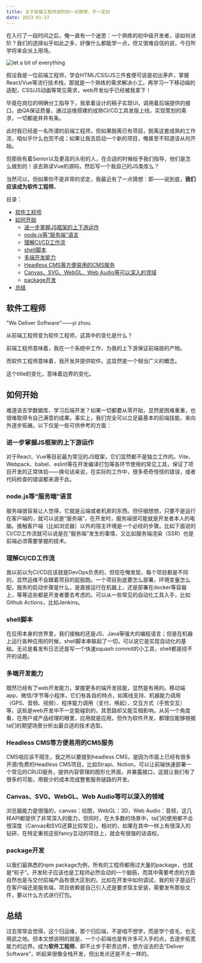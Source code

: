 ```yaml
---
title: 关于前端工程师进阶的一点猜想，不一定对
date: 2023-01-27
---
```


在入行了一段时间之后，俺一直有一个迷思：一个熟练的初中级开发者，该如何进阶？我们的选择似乎如此之多，好像什么都能学一点，但又很难自信的说，今日所学将来会派上用场。

![let a bit of everything](https://s2.loli.net/2023/01/19/XQdNB3FrbgqKtPj.jpg)

假设我是一位前端工程师，学会HTML/CSS/JS三件套便可说是初出茅庐，掌握React/Vue等流行技术栈，那就是一个熟练的需求解决小工。再学习一下移动端的适配，CSS/JS动画等常见需求，web开发似乎已经被我拿下！

毕竟在岗位的明确分工指导下，我拿着设计的稿子实现UI，调用着后端提供的接口，由QA保证质量，通过运维搭建的成熟CI/CD工具发版上线，实现策划的需求，一切都是井井有条。

此时我已经是一名所谓的前端工程师，但如果脱离已有项目，脱离这套成熟的工作流，咱似乎什么也完不成；如果让我去启动一个新的项目，俺甚至不知道该从何开始。

但那些有着Senior以及更高的头衔的人，在合适的时候给予我们指导，他们是怎么做到的！该去熟读Vue的源码，然后写一个我自己的JS类库么？

当然可以，但如果你不是非常的坚定，我最近有了一点猜想：即——说到底，**我们应该成为软件工程师**。

目录：

- [软件工程师](#软件工程师)
- [如何开始](#如何开始)
  - [进一步掌握JS框架的上下游运作](#进一步掌握js框架的上下游运作)
  - [node.js等“服务端”语言](#nodejs等服务端语言)
  - [理解CI/CD工作流](#理解cicd工作流)
  - [shell脚本](#shell脚本)
  - [多端开发能力](#多端开发能力)
  - [Headless CMS等方便易用的CMS服务](#headless-cms等方便易用的cms服务)
  - [Canvas、SVG、WebGL、Web Audio等可以深入的领域](#canvassvgwebglweb-audio等可以深入的领域)
  - [package开发](#package开发)
- [总结](#总结)

## 软件工程师

"We Deliver Software"——yi zhou.

从前端工程师变为软件工程师，这其中的变化是什么？

前端工程师意味着，我在一个系统中工作，为我的上下游保证前端层的产物。

而软件工程师意味着，我开发并提供软件。这显然是一个相当广义的概念。

这个title的变化，意味着边界的变化。

## 如何开始

难道该去学数据库、学习后端开发？如果一切都要从零开始，显然是困难重重，也很难取得令自己满意的成果。事实上，我们完全可以立足最基本的前端技能，来向外逐步拓展。以下仅是一些可供参考的方面：

### 进一步掌握JS框架的上下游运作

对于React、Vue等目前最为常见的JS框架，它们显然都不是独立工作的。Vite、Webpack、babel、eslint等在开发编译打包等各环节使用的常见工具，保证了项目开发的正常体验——换句话来说，在实际的工作中，很多奇奇怪怪的错误，或者代码检查的错误都来源于此。

### node.js等“服务端”语言

服务端很容易让人觉得，它就是云端或者机房的东西。但仔细想想，只要不是运行在客户端的，就可以说是“服务端”，在开发时，服务端很可能就是开发者本人的电脑。接触客户端（比如浏览器）以外的宿主环境是一个必经的步骤。比如下面说的CI/CD工作流就可以说是在“服务端”发生的事情，又比如服务端渲染（SSR）也是前端必须需要掌握的技术。

### 理解CI/CD工作流

我以前以为CI/CD应该就是DevOps负责的，但现在俺发现，每个项目都是不同的，显然运维不会跟着项目的屁股跑。一个项目到底要怎么部署，环境变量怎么配，服务的启动步骤是什么，是直接运行在机器上，还是部署在docker等容器上，等等这些都是开发者要去考虑的。可以从一些常见的自动化工具入手，比如Github Actions，比如Jenkins。

### shell脚本

在应用本身的世界里，我们接触的还是JS、Java等强大的编程语言；但是在机器上运行各种应用的时候，shell脚本串联起了一切，可以说它是实现自动化的基础。无论是看发布日志还是写一个快速squash commit的小工具，shell都是绕不开的话题。

### 多端开发能力

既然已经有了web开发能力，掌握更多的端开发技能，显然是有用的。移动端app、微信/字节等小程序，它们有各自的特点，如离线支持、机器能力调用（GPS、音频、视频）、程序能力调用（支付、唤起）、交互方式（手势交互）等，这些是web开发中不一定能碰到的，其思路却又能互相影响。从另一个角度看，在用户或产品经理的眼里，应用就是应用，但作为软件开发，都理应能够根据ta们的期望场景分析出最合适的技术选型。

### Headless CMS等方便易用的CMS服务

CMS咱应该不陌生，我之所以要提到headless CMS，是因为市面上已经有很多开源/免费的Headless CMS项目，比如Strapi、Notion，可以让前端快速部署一个常见的CRUD服务，提供内容管理的图形化界面，并暴露接口，这就让我们有了很多的可能，用极少的成本完成整套服务链路的开发。

### Canvas、SVG、WebGL、Web Audio等可以深入的领域

浏览器能力是很强的，canvas：绘图，WebGL：3D，Web Audio：音频，这几样API都提供了非常深入的能力，但同时，在大多数的场景中，ta们的使用都不会很深度（Canvas和SVG还算比较常见）。相对的，如果在其中一样上有很深入的钻研，在特定重视这些fancy互动的项目上，就会有很强的话语权。

### package开发

以我们最熟悉的npm package为例，所有的工程师都用过大量的package，也就是“轮子”。开发轮子应该也是工程师必然会动的一个脑筋，而其中需要考虑的方面自然也是与交付前端产品有很大区别的。比如在开发中如何调试，我的轮子是运行在客户端还是服务端，项目依赖是自己引入还是要求宿主安装，需要发布那些文件，要以什么方式进行打包。

## 总结

过去常常会觉得，这个归运维，那个归后端，不是咱不想学，而是学个皮毛，也无用武之地。但本文想说明的就是，一个小前端也是有许多可入手的点，去逐步拓宽能力的边界。成为**软件工程师**，即不止步于职责边界，想方设法的去“Deliver Software”，听起来很像全栈开发，但出发点还是不太一样的。

